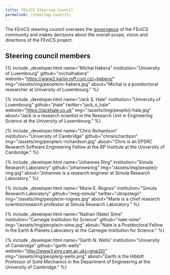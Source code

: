 ```yaml
---
title: FEniCS Steering Council
permalink: /steering-council/
---
```


The FEniCS steering council oversees the [governance](index.md) of the FEniCS community
and makes decisions about the overall scope, vision and directions of the FEniCS project.

## Steering council members

{% include _developer.html
  name="Michal Habera"
  institution="University of Luxembourg"
  github="michalhabera"
  website="https://www2.karlin.mff.cuni.cz/~habera/"
  img="/assets/img/people/m-habera.jpg"
  about="Michal is a postdoctoral researcher at University of Luxembourg."
%}

{% include _developer.html
  name="Jack S. Hale"
  institution="University of Luxembourg"
  github="jhale"
  twitter="jack_s_hale"
  website="https://jackhale.co.uk"
  img="/assets/img/people/j-hale.jpg"
  about="Jack is a research scientist in the Research Unit in Engineering Science at the University of Luxembourg."
%}

{% include _developer.html
  name="Chris Richardson"
  institution="University of Cambridge"
  github="chrisrichardson"
  img="/assets/img/people/c-richardson.jpg"
  about="Chris is an EPSRC Research Software Engineering Fellow at the BP Institute at the University of Cambridge."
%}

{% include _developer.html
  name="Johannes Ring"
  institution="Simula Research Laboratory"
  github="johannesring"
  img="/assets/img/people/j-ring.jpg"
  about="Johannes is a research engineer at Simula Research Laboratory."
%}

{% include _developer.html
  name="Marie E. Rognes"
  institution="Simula Research Laboratory"
  github="meg-simula"
  twitter="utropstegn"
  img="/assets/img/people/m-rognes.jpg"
  about="Marie is a chief research scientist/research professor at Simula Research Laboratory."
%}

{% include _developer.html
  name="Nathan (Nate) Sime"
  institution="Carnegie Institution for Science"
  github="nate-sime"
  img="/assets/img/people/n-sime.jpg"
  about="Nate is a Postdoctoral Fellow in the Earth & Planets Laboratory at the Carnegie Institution for Science."
%}

{% include _developer.html
  name="Garth N. Wells"
  institution="University of Cambridge"
  github="garth-wells"
  website="http://www3.eng.cam.ac.uk/~gnw20/"
  img="/assets/img/people/g-wells.png"
  about="Garth is the Hibbitt Professor of Solid Mechanics in the Department of Engineering at the University of Cambridge."
%}
